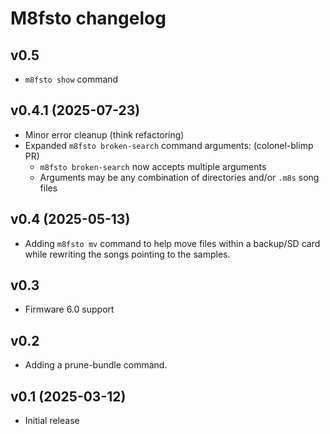 # M8fsto changelog

## v0.5

 * `m8fsto show` command


## v0.4.1 (2025-07-23)

 * Minor error cleanup (think refactoring)
 * Expanded `m8fsto broken-search` command arguments: (colonel-blimp PR)
   * `m8fsto broken-search` now accepts multiple arguments
   * Arguments may be any combination of directories and/or `.m8s` song files

## v0.4 (2025-05-13)

 * Adding `m8fsto mv` command to help move files within a backup/SD card
   while rewriting the songs pointing to the samples.

## v0.3

 * Firmware 6.0 support

## v0.2

 * Adding a prune-bundle command.

## v0.1 (2025-03-12)

 * Initial release

